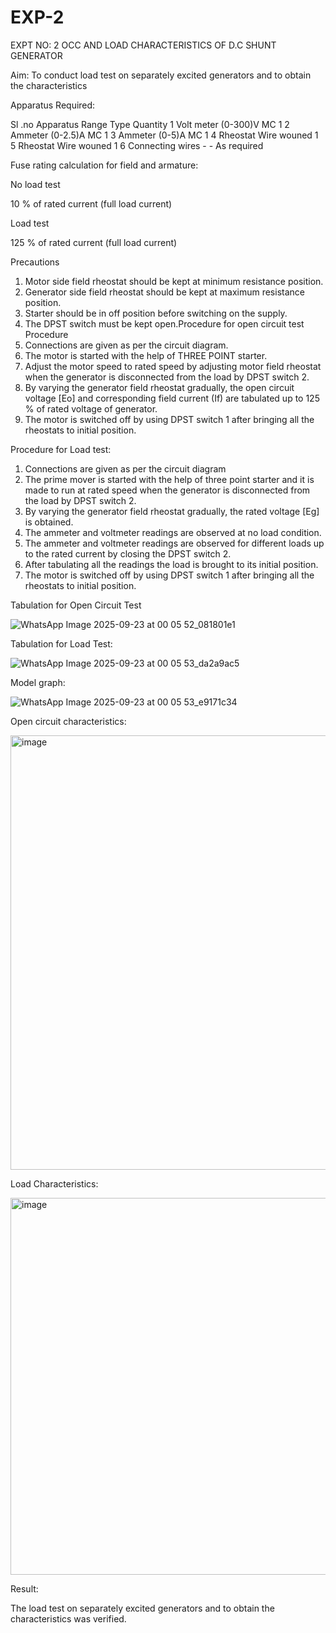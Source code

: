 # EXP-2
EXPT NO: 2 OCC AND LOAD CHARACTERISTICS OF D.C SHUNT GENERATOR

Aim:
To conduct load test on separately excited generators and to obtain the characteristics

Apparatus Required:

Sl .no	Apparatus	Range	Type	Quantity
1	Volt meter	(0-300)V	MC	1
2	Ammeter	(0-2.5)A	MC	1
3	Ammeter	(0-5)A	MC	1
4	Rheostat		Wire wouned	1
5	Rheostat		Wire wouned	1
6	Connecting wires	-	-	As required

Fuse rating calculation for field and armature:

No load test

10 % of rated current (full load current)

Load test

125 % of rated current (full load current)

Precautions

1.   Motor side field rheostat should be kept at minimum resistance position.
2.   Generator side field rheostat should be kept at maximum resistance position.
3.   Starter should be in off position before switching on the supply.
4.   The DPST switch must be kept open.Procedure for open circuit test
Procedure
1.   Connections are given as per the circuit diagram.
2.   The motor is started with the help of THREE POINT starter.
3.   Adjust the motor speed to rated speed by adjusting motor field rheostat when the generator is disconnected from the load by DPST switch 2.
4.   By  varying  the  generator  field  rheostat  gradually,  the  open  circuit  voltage  [Eo]  and corresponding field current (If) are tabulated up to 125 % of rated voltage of generator.
5.   The motor is switched off by using DPST switch 1 after bringing all the rheostats to initial position.

Procedure for Load test:

1.   Connections are given as per the circuit diagram
2.   The prime mover is started with the help of three point starter and it is made to run at rated speed when the generator is disconnected from the load by DPST switch 2.
3.   By varying the generator field rheostat gradually, the rated voltage [Eg] is obtained.
4.   The ammeter and voltmeter readings are observed at no load condition.
5.   The ammeter and voltmeter readings are observed for different loads up to the rated current by closing the DPST switch 2.
6.   After tabulating all the readings the load is brought to its initial position.
7.   The motor is switched off by using DPST switch 1 after bringing all the rheostats to initial position.

Tabulation for Open Circuit Test

![WhatsApp Image 2025-09-23 at 00 05 52_081801e1](https://github.com/user-attachments/assets/ada43b75-f8b4-4ea9-9de9-6f30275cef1f)


Tabulation for Load Test:

![WhatsApp Image 2025-09-23 at 00 05 53_da2a9ac5](https://github.com/user-attachments/assets/172115c2-b732-4470-9552-3c4496dd7e6a)


Model graph:

![WhatsApp Image 2025-09-23 at 00 05 53_e9171c34](https://github.com/user-attachments/assets/bf12f38a-33ff-4418-88fa-b2c3a363a6fc)


Open circuit characteristics:

<img width="768" height="695" alt="image" src="https://github.com/user-attachments/assets/6ee6e257-b270-49a8-a593-28a9034be52e" />

  
Load Characteristics:

<img width="765" height="603" alt="image" src="https://github.com/user-attachments/assets/bbf113bb-9fc4-40c0-88eb-425a5c759afb" />

 
Result:

The load test on separately excited generators and to obtain the characteristics was verified.

